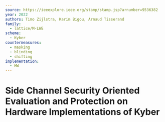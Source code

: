 ```yaml
---
source: https://ieeexplore.ieee.org/stamp/stamp.jsp?arnumber=9536382
year: 2022
authors: Timo Zijlstra, Karim Bigou, Arnaud Tisserand
family:
  - lattice/M-LWE
scheme:
  - Kyber
countermeasures:
  - masking
  - blinding
  - shifting
implementation:
  - HW
---
```

# Side Channel Security Oriented Evaluation and Protection on Hardware Implementations of Kyber